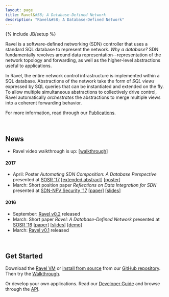 ```yaml
---
layout: page
title: Ravel&#58; A Database-Defined Network
description: "Ravel&#58; A Database-Defined Network"
---
```

{% include JB/setup %}


Ravel is a software-defined networking (SDN) controller that uses a standard SQL database to represent the network.  _Why a database?_ SDN fundamentally revolves around data representation--representation of the network topology and forwarding, as well as the higher-level abstractions useful to applications.

In Ravel, the entire network control infrastructure is implemented within a SQL database.  Abstractions of the network take the form of _SQL views_ expressed by SQL queries that can be instantiated and extended on the fly.  To allow multiple simultaneous abstractions to collectively drive control, Ravel automatically _orchestrates_ the abstractions to merge multiple views into a coherent forwarding behavior.

For more information, read through our [Publications]({{site.url}}/publications).

<br/>

## News ##

* Ravel video walkthrough is up: [[walkthrough]](videos/walkthrough.mp4)

#### 2017 ####
* April: Poster _Automating SDN Composition: A Database Perspective_ presented at [SOSR '17](http://conferences.sigcomm.org/sosr/2017/) [[extended abstract]](docs/sosr17extendedabstract.pdf) [[poster]](docs/sosr17poster.pdf)
* March: Short position paper _Reflections on Data Integration for SDN_ presented at [SDN-NFV Security '17](https://www.cs.clemson.edu/nss/sdnfvsec2017/) [[paper]](docs/sdnnfv17.pdf) [[slides]](docs/sdnnfv17-slides.pdf)


#### 2016 ####

* September: [Ravel v0.2](https://github.com/ravel-net/ravel/releases/tag/v0.2) released
* March: Short paper _Ravel: A Database-Defined Network_ presented at [SOSR '16](http://conferences.sigcomm.org/sosr/2016/) [[paper]](docs/sosr16.pdf) [[slides]](docs/SOSR16slide2.pdf) [[demo]](videos/sosr_demo.mp4)
* March: [Ravel v0.1](https://github.com/ravel-net/ravel/releases/tag/v0.1) released


<br/>

## Get Started ##

Download the [Ravel VM]({{site.url}}/download#option-1-pre-packaged-vm) or [install from source]({{site.url}}/download#option-2-install-from-source) from our [GitHub repository](http://github.com/ravel-net/ravel).  Then try the [Walkthrough]({{site.url}}/walkthrough).

Or develop your own applications.  Read our [Developer Guide]({{site.url}}/manual) and browse through the [API](api/annotated.html).
